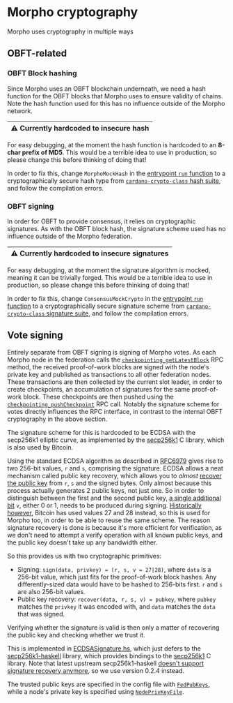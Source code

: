 # Morpho cryptography

Morpho uses cryptography in multiple ways

## OBFT-related

### OBFT Block hashing

Since Morpho uses an OBFT blockchain underneath, we need a hash function for the OBFT blocks that Morpho uses to ensure validity of chains. Note the hash function used for this has no influence outside of the Morpho network.

| :warning: Currently hardcoded to insecure hash |
| --- |

For easy debugging, at the moment the hash function is hardcoded to an **8-char prefix of MD5**. This would be a terrible idea to use in production, so please change this before thinking of doing that!

In order to fix this, change `MorphoMockHash` in the [entrypoint `run` function](../../morpho-checkpoint-node/src/Morpho/Node/Run.hs#L60-L61) to a cryptographically secure hash type from [`cardano-crypto-class` hash suite](https://github.com/input-output-hk/cardano-base/tree/master/cardano-crypto-class/src/Cardano/Crypto/Hash), and follow the compilation errors.

### OBFT signing

In order for OBFT to provide consensus, it relies on cryptographic signatures. As with the OBFT block hash, the signature scheme used has no influence outside of the Morpho federation.

| :warning: Currently hardcoded to insecure signatures |
| --- |

For easy debugging, at the moment the signature algorithm is mocked, meaning it can be trivially forged. This would be a terrible idea to use in production, so please change this before thinking of doing that!

In order to fix this, change `ConsensusMockCrypto` in the [entrypoint `run` function](../../morpho-checkpoint-node/src/Morpho/Node/Run.hs#L60-L61) to a cryptographically secure signature scheme from [`cardano-crypto-class` signature suite](https://github.com/input-output-hk/cardano-base/tree/master/cardano-crypto-class/src/Cardano/Crypto/DSIGN), and follow the compilation errors.

## Vote signing

Entirely separate from OBFT signing is signing of Morpho votes. As each Morpho node in the federation calls the [`checkpointing_getLatestBlock`](../references/rpc.md#method-checkpointing_getlatestblock) RPC method, the received proof-of-work blocks are signed with the node's private key and published as transactions to all other federation nodes. These transactions are then collected by the current slot leader, in order to create checkpoints, an accumulation of signatures for the same proof-of-work block. These checkpoints are then pushed using the [`checkpointing_pushCheckpoint`](../references/rpc.md#method-checkpointing_pushcheckpoint) RPC call. Notably the signature scheme for votes directly influences the RPC interface, in contrast to the internal OBFT cryptography in the above section.

The signature scheme for this is hardcoded to be ECDSA with the secp256k1 elliptic curve, as implemented by the [secp256k1](https://github.com/bitcoin-core/secp256k1) C library, which is also used by Bitcoin.

Using the standard ECDSA algorithm as described in [RFC6979](https://tools.ietf.org/html/rfc6979) gives rise to two 256-bit values, `r` and `s`, comprising the signature. ECDSA allows a neat mechanism called public key recovery, which allows you to _almost_ [recover the public key](https://crypto.stackexchange.com/questions/18105/how-does-recovering-the-public-key-from-an-ecdsa-signature-work) from `r`, `s` and the signed bytes. Only almost because this process actually generates 2 public keys, not just one. So in order to distinguish between the first and the second public key, [a single additional bit](https://bitcoin.stackexchange.com/questions/38351/ecdsa-v-r-s-what-is-v) `v`, either 0 or 1, needs to be produced during signing. [Historically however](https://bitcoin.stackexchange.com/questions/38351/ecdsa-v-r-s-what-is-v#comment45089_38351), Bitcoin has used values 27 and 28 instead, so this is used for Morpho too, in order to be able to reuse the same scheme. The reason signature recovery is done is because it's more efficient for verification, as we don't need to attempt a verify operation with all known public keys, and the public key doesn't take up any bandwidth either.

So this provides us with two cryptographic primitives:
- Signing: `sign(data, privkey) = (r, s, v = 27|28)`, where `data` is a 256-bit value, which just fits for the proof-of-work block hashes. Any differently-sized data would have to be hashed to 256-bits first. `r` and `s` are also 256-bit values.
- Public key recovery: `recover(data, r, s, v) = pubkey`, where `pubkey` matches the `privkey` it was encoded with, and `data` matches the `data` that was signed.

Verifying whether the signature is valid is then only a matter of recovering the public key and checking whether we trust it.

This is implemented in [ECDSASignature.hs](../../morpho-checkpoint-node/src/Morpho/Crypto/ECDSASignature.hs), which just defers to the [secp256k1-haskell](https://github.com/haskoin/secp256k1-haskell) library, which provides bindings to the [secp256k1](https://github.com/bitcoin-core/secp256k1) C library. Note that latest upstream secp256k1-haskell [doesn't support signature recovery anymore](https://github.com/haskoin/secp256k1-haskell/commit/0f862c2198d3ae47ad9028947f7507321079ab98), so we use version 0.2.4 instead.

The trusted public keys are specified in the config file with [`FedPubKeys`](../references/configuration.md#fedpubkeys), while a node's private key is specified using [`NodePrivKeyFile`](../references/configuration.md#nodeprivkeyfile).
